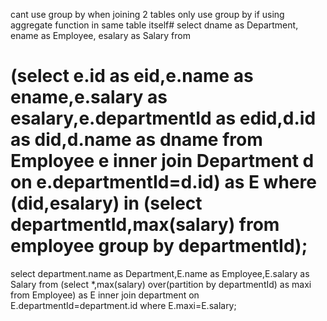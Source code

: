 cant use group by when joining 2 tables
only use group by if using aggregate function in same table itself# select dname as Department, ename as Employee, esalary as Salary from
# (select e.id as eid,e.name as ename,e.salary as esalary,e.departmentId as edid,d.id as did,d.name as dname from Employee e inner join Department d on e.departmentId=d.id) as E where (did,esalary) in (select departmentId,max(salary) from employee group by departmentId);
select department.name as Department,E.name as Employee,E.salary as Salary from
(select *,max(salary) over(partition by departmentId) as maxi from Employee) as E inner join department on E.departmentId=department.id where E.maxi=E.salary;